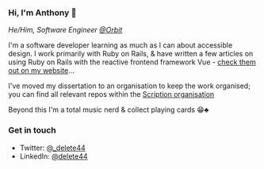 ### Hi, I'm Anthony 👋

*He/Him, Software Engineer [@Orbit](https://orbit.love/)*

I'm a software developer learning as much as I can about accessible design. I work primarily with Ruby on Rails, & have written a few articles on using Ruby on Rails with the reactive frontend framework Vue - [check them out on my website](https://www.delete44.com)...

I've moved my dissertation to an organisation to keep the work organised; you can find all relevant repos within the [Scription organisation](https://github.com/delete-44-COMP3000)

Beyond this I'm a total music nerd & collect playing cards 😁♣️

### Get in touch

* Twitter: [@_delete44](https://twitter.com/_delete44)
* LinkedIn: [@delete44](https://www.linkedin.com/in/delete44/)

<!--
**delete-44/delete-44** is a ✨ _special_ ✨ repository because its `README.md` (this file) appears on your GitHub profile.

Here are some ideas to get you started:

- 🔭 I’m currently working on ...
- 🌱 I’m currently learning ...
- 👯 I’m looking to collaborate on ...
- 🤔 I’m looking for help with ...
- 💬 Ask me about ...
- 📫 How to reach me: ...
- 😄 Pronouns: ...
- ⚡ Fun fact: ...
-->
